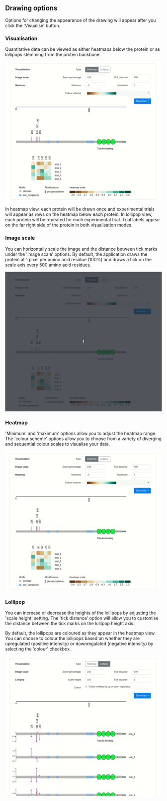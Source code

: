 
## Drawing options

Options for changing the appearance of the drawing will appear after you click the 'Visualise' button.

### Visualisation

Quantitative data can be viewed as either heatmaps below the protein or as lollipops stemming from the protein backbone.

![](https://raw.githubusercontent.com/ChildrensMedicalResearchInstitute/ptm-visquant/redesign/images/draw-opts-vistype.gif)

In heatmap view, each protein will be drawn once and experimental trials will appear as rows on the heatmap below each protein. In lollipop view, each protein will be repeated for each experimental trial. Trial labels appear on the far right side of the protein in both visualisation modes.

### Image scale

You can horizontally scale the image and the distance between tick marks under the 'image scale' options. By default, the application draws the protein at 1 pixel per amino acid residue (100%) and draws a tick on the scale axis every 500 amino acid residues.

![](https://raw.githubusercontent.com/ChildrensMedicalResearchInstitute/ptm-visquant/redesign/images/draw-opts-scale.gif)

### Heatmap

'Minimum' and 'maximum' options allow you to adjust the heatmap range. The 'colour scheme' options allow you to choose from a variety of diverging and sequential colour scales to visualise your data.

![](https://raw.githubusercontent.com/ChildrensMedicalResearchInstitute/ptm-visquant/redesign/images/draw-opts-heatmap.gif)

### Lollipop

You can increase or decrease the heights of the lollipops by adjusting the 'scale height' setting. The 'tick distance' option will allow you to customise the distance between the tick marks on the lollipop height axis.

By default, the lollipops are coloured as they appear in the heatmap view. You can choose to colour the lollipops based on whether they are upregulated (positive intensity) or downregulated (negative intensity) by selecting the 'colour' checkbox.

![](https://raw.githubusercontent.com/ChildrensMedicalResearchInstitute/ptm-visquant/redesign/images/draw-opts-lollipop.gif)
